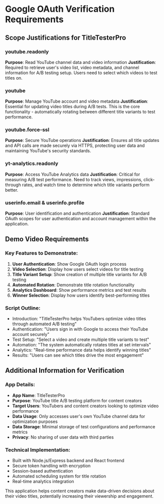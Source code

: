 # Google OAuth Verification Requirements

## Scope Justifications for TitleTesterPro

### youtube.readonly
**Purpose**: Read YouTube channel data and video information
**Justification**: Required to retrieve user's video list, video metadata, and channel information for A/B testing setup. Users need to select which videos to test titles on.

### youtube
**Purpose**: Manage YouTube account and video metadata
**Justification**: Essential for updating video titles during A/B tests. This is the core functionality - automatically rotating between different title variants to test performance.

### youtube.force-ssl
**Purpose**: Secure YouTube operations
**Justification**: Ensures all title updates and API calls are made securely via HTTPS, protecting user data and maintaining YouTube's security standards.

### yt-analytics.readonly
**Purpose**: Access YouTube Analytics data
**Justification**: Critical for measuring A/B test performance. Need to track views, impressions, click-through rates, and watch time to determine which title variants perform better.

### userinfo.email & userinfo.profile
**Purpose**: User identification and authentication
**Justification**: Standard OAuth scopes for user authentication and account management within the application.

## Demo Video Requirements

### Key Features to Demonstrate:
1. **User Authentication**: Show Google OAuth login process
2. **Video Selection**: Display how users select videos for title testing
3. **Title Variant Setup**: Show creation of multiple title variants for A/B testing
4. **Automated Rotation**: Demonstrate title rotation functionality
5. **Analytics Dashboard**: Show performance metrics and test results
6. **Winner Selection**: Display how users identify best-performing titles

### Script Outline:
- Introduction: "TitleTesterPro helps YouTubers optimize video titles through automated A/B testing"
- Authentication: "Users sign in with Google to access their YouTube account securely"
- Test Setup: "Select a video and create multiple title variants to test"
- Automation: "The system automatically rotates titles at set intervals"
- Analytics: "Real-time performance data helps identify winning titles"
- Results: "Users can see which titles drive the most engagement"

## Additional Information for Verification

### App Details:
- **App Name**: TitleTesterPro
- **Purpose**: YouTube title A/B testing platform for content creators
- **Target Users**: YouTubers and content creators looking to optimize video performance
- **Data Usage**: Only accesses user's own YouTube channel data for optimization purposes
- **Data Storage**: Minimal storage of test configurations and performance metrics
- **Privacy**: No sharing of user data with third parties

### Technical Implementation:
- Built with Node.js/Express backend and React frontend
- Secure token handling with encryption
- Session-based authentication
- Automated scheduling system for title rotation
- Real-time analytics integration

This application helps content creators make data-driven decisions about their video titles, potentially increasing their viewership and engagement.